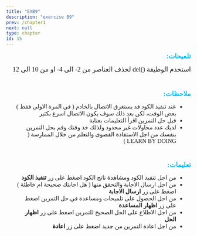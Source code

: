 ```yaml
---
title: "EXB9"
description: "exercise B9" 
prev: /chapter1
next: null
type: chapter
id: 15
---
```



<codeblock id="B9">
  
<div dir="RTL">  

<p line-height:1.5">
<strong>
<font size="4" color="#09bef3" face="cairo">
تلميحات:
</font>
</strong>
</p>

<p line-height:1.5">
<font size="4" face="cairo">
استخدم الوظيفة ()del لحذف العناصر من 2- الى 4- او من 10 الى 12
</font>
</p>

<br>
<p line-height:1.5">
<strong>
<font size="4" color="#09bef3" face="cairo">
ملاحظات:
</font>
</strong>
</p>

<ul line-height:1.5">
<font size="3.5" face="cairo">
<li>
عند تنفيذ الكود قد يستغرق الاتصال بالخادم ( في المرة الاولى فقط ) بعض الوقت، لكن بعد ذلك سوف يكون الاتصال اسرع بكثير
</li>
  
<li>
قبل حل التمرين اقرأ التعليمات بعناية
</li>

<li>
لديك عدد محاولات غير محدود ولذلك خذ وقتك وقم بحل التمرين بنفسك من اجل الاستفادة القصوى والتعلم من خلال الممارسة ( LEARN BY DOING )
</li>

</font>
</ul> 


<br>
<p line-height:1.5">
<strong>
<font size="4" color="#09bef3" face="cairo">
تعليمات:
</font>
</strong>
</p>

<ul line-height:1.5">
<font size="3.5" face="cairo">
<li>
من اجل تنفيذ الكود ومشاهدة ناتج الكود اضغط على زر <strong>تنفيذ الكود</strong>
</li>
  
<li>
من اجل ارسال الاجابة والتحقق منها ( هل اجابتك صحيحة ام خاطئة ) اضغط على زر <strong>ارسال الاجابة</strong>
</li>  
  
<li>
من اجل الحصول على تلميحات ومساعدة في حل التمرين اضغط على زر <strong>اظهار المساعدة</strong> 
</li>

<li>
من اجل الاطلاع على الحل الصحيح للتمرين اضغط على زر <strong>اظهار الحل</strong>
</li>

<li>
من اجل اعادة التمرين من جديد اضغط على زر <strong>اعادة</strong>
</li>

</font>
</ul> 


</div>

</codeblock>

